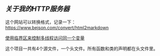 ## ***关于我的HTTP服务器***
这个网站可以转换格式，记录一下：
<https://www.bejson.com/convert/html2markdown>

[使用临界区来控制多线程访问同一个变量](http://blog.chinaunix.net/uid-25422700-id-172012.html)

这个项目一共有4个源文件，一个头文件。所有函数和类的声明都在头文件里。  
